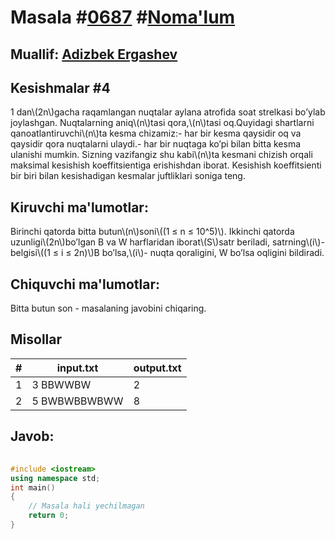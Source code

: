 
<h1>Masala #<a href="https://robocontest.uz/tasks/0687">0687</a> #<a href="https://robocontest.uz/tasks?category=1">Noma'lum</a></h1>
<h2> Muallif: <a href="https://robocontest.uz/profile/adizbek">Adizbek Ergashev</a></h2>
<h2>Kesishmalar #4</h2>
<p>1 dan\(2n\)gacha raqamlangan nuqtalar aylana atrofida soat strelkasi bo’ylab joylashgan. Nuqtalarning aniq\(n\)tasi qora,\(n\)tasi oq.Quyidagi shartlarni qanoatlantiruvchi\(n\)ta kesma chizamiz:- har bir kesma qaysidir oq va qaysidir qora nuqtalarni ulaydi.- har bir nuqtaga ko’pi bilan bitta kesma ulanishi mumkin.
Sizning vazifangiz shu kabi\(n\)ta kesmani chizish orqali maksimal kesishish koeffitsientiga erishishdan iborat. Kesishish koeffitsienti bir biri bilan kesishadigan kesmalar juftliklari soniga teng.</p>
<h2>Kiruvchi ma'lumotlar:</h2>
<p>Birinchi qatorda bitta butun\(n\)soni\((1 ≤ n ≤ 10^5)\). Ikkinchi qatorda uzunligi\(2n\)bo’lgan B va W harflaridan iborat\(S\)satr beriladi, satrning\(i\)-belgisi\((1 ≤ i ≤ 2n)\)B bo’lsa,\(i\)- nuqta qoraligini, W bo’lsa oqligini bildiradi.</p>
<h2>Chiquvchi ma'lumotlar:</h2>
<p>Bitta butun son - masalaning javobini chiqaring.</p>
<h2>Misollar</h2>
<table>
    <thead>
        <tr>
            <th>#</th>
            <th>input.txt</th>
            <th>output.txt</th>
        </tr>
    </thead>
    <tbody>
            <tr>
                <td>1</td>
                <td>3
BBWWBW</td>
                <td>2</td>
            </tr>
            <tr>
                <td>2</td>
                <td>5
BWBWBBWBWW</td>
                <td>8</td>
            </tr>
    </tbody>
    </table>
    
<h2>Javob:</h2>

######
```cpp
#include <iostream>
using namespace std;
int main()
{
    // Masala hali yechilmagan
    return 0;
}
```
